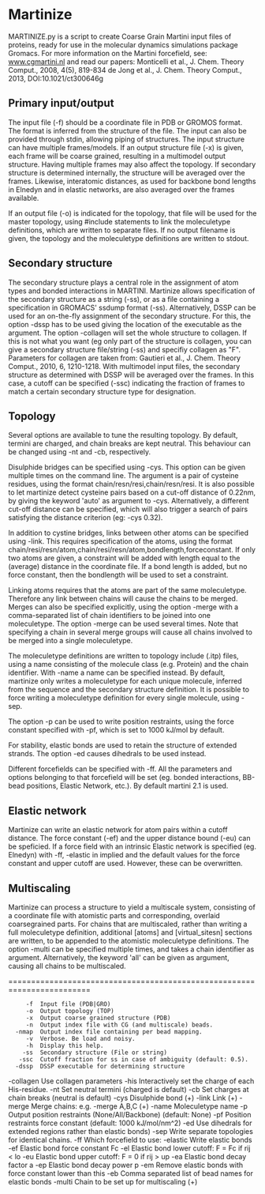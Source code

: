 # Martinize


MARTINIZE.py is a script to create Coarse Grain Martini input files of
proteins, ready for use in the molecular dynamics simulations package
Gromacs. For more information on the Martini forcefield, see:
www.cgmartini.nl
and read our papers:
Monticelli et al., J. Chem. Theory Comput., 2008, 4(5), 819-834
de Jong et al., J. Chem. Theory Comput., 2013, DOI:10.1021/ct300646g

Primary input/output
--------------------
The input file (-f) should be a coordinate file in PDB or GROMOS
format. The format is inferred from the structure of the file. The
input can also be provided through stdin, allowing piping of
structures. The input structure can have multiple frames/models. If an output
structure file (-x) is given, each frame will be coarse grained,
resulting in a multimodel output structure. Having multiple frames may
also affect the topology. If secondary structure is determined
internally, the structure will be averaged over the frames. Likewise,
interatomic distances, as used for backbone bond lengths in Elnedyn
and in elastic networks, are also averaged over the frames available.

If an output file (-o) is indicated for the topology, that file will
be used for the master topology, using #include statements to link the
moleculetype definitions, which are written to separate files. If no
output filename is given, the topology and the moleculetype
definitions are written to stdout.

Secondary structure
-------------------
The secondary structure plays a central role in the assignment of atom
types and bonded interactions in MARTINI. Martinize allows
specification of the secondary structure as a string (-ss), or as a
file containing a specification in GROMACS' ssdump format
(-ss). Alternatively, DSSP can be used for an on-the-fly assignment of
the secondary structure. For this, the option -dssp has to be used
giving the location of the executable as the argument.
The option -collagen will set the whole structure to collagen. If this
is not what you want (eg only part of the structure is collagen, you
can give a secondary structure file/string (-ss) and specifiy collagen
as "F". Parameters for collagen are taken from: Gautieri et al.,
J. Chem. Theory Comput., 2010, 6, 1210-1218.
With multimodel input files, the secondary structure as determined with
DSSP will be averaged over the frames. In this case, a cutoff
can be specified (-ssc) indicating the fraction of frames to match a
certain secondary structure type for designation.

Topology
--------
Several options are available to tune the resulting topology. By
default, termini are charged, and chain breaks are kept neutral. This
behaviour can be changed using -nt and -cb, respectively.

Disulphide bridges can be specified using -cys. This option can be
given multiple times on the command line. The argument is a pair of
cysteine residues, using the format
chain/resn/resi,chain/resn/resi.
It is also possible to let martinize detect cysteine pairs based on a
cut-off distance of 0.22nm, by giving the keyword 'auto' as argument to -cys.
Alternatively, a different cut-off distance can be specified, which
will also trigger a search of pairs satisfying the distance
criterion (eg: -cys 0.32).

In addition to cystine bridges, links between other atoms can be
specified using -link. This requires specification of the atoms, using
the format
chain/resi/resn/atom,chain/resi/resn/atom,bondlength,forceconstant.
If only two atoms are given, a constraint will be added with length
equal to the (average) distance in the coordinate file. If a bond
length is added, but no force constant, then the bondlength will be
used to set a constraint.

Linking atoms requires that the atoms are part of the same
moleculetype. Therefore any link between chains will cause the chains
to be merged. Merges can also be specified explicitly, using the
option -merge with a comma-separated list of chain identifiers to be
joined into one moleculetype. The option -merge can be used several
times. Note that specifying a chain in several merge groups will cause
all chains involved to be merged into a single moleculetype.

The moleculetype definitions are written to topology include (.itp)
files, using a name consisting of the molecule class (e.g. Protein)
and the chain identifier. With -name a name can be specified instead.
By default, martinize only writes a moleculetype for each unique
molecule, inferred from the sequence and the secondary structure
definition. It is possible to force writing a moleculetype definition
for every single molecule, using -sep.

The option -p can be used to write position restraints, using the
force constant specified with -pf, which is set to 1000 kJ/mol
by default.

For stability, elastic bonds are used to retain the structure of
extended strands. The option -ed causes dihedrals to be used
instead.

Different forcefields can be specified with -ff. All the parameters and
options belonging to that forcefield  will be set (eg. bonded interactions,
BB-bead positions, Elastic Network, etc.). By default martini 2.1 is
used.

Elastic network
---------------
Martinize can write an elastic network for atom pairs within a cutoff
distance. The force constant (-ef) and the upper distance bound (-eu)
can be speficied. If a force field with an intrinsic Elastic
network is specified (eg. Elnedyn) with -ff, -elastic in implied and
the default values for the force constant and upper cutoff are used.
However, these can be overwritten.

Multiscaling
------------
Martinize can process a structure to yield a multiscale system,
consisting of a coordinate file with atomistic parts and
corresponding, overlaid coarsegrained parts. For chains that are
multiscaled, rather than writing a full moleculetype definition,
additional [atoms] and [virtual_sitesn] sections are written, to
be appended to the atomistic moleculetype definitions.
The option -multi can be specified multiple times, and takes a chain
identifier as argument. Alternatively, the keyword 'all' can be given
as argument, causing all chains to be multiscaled.

========================================================================


         -f  Input file (PDB|GRO)
         -o  Output topology (TOP)
         -x  Output coarse grained structure (PDB)
         -n  Output index file with CG (and multiscale) beads.
      -nmap  Output index file containing per bead mapping.
         -v  Verbose. Be load and noisy.
         -h  Display this help.
        -ss  Secondary structure (File or string)
       -ssc  Cutoff fraction for ss in case of ambiguity (default: 0.5).
      -dssp  DSSP executable for determining structure
  -collagen  Use collagen parameters
       -his  Interactively set the charge of each His-residue.
        -nt  Set neutral termini (charged is default)
        -cb  Set charges at chain breaks (neutral is default)
       -cys  Disulphide bond (+)
      -link  Link (+)
     -merge  Merge chains: e.g. -merge A,B,C (+)
      -name  Moleculetype name
         -p  Output position restraints (None/All/Backbone) (default: None)
        -pf  Position restraints force constant (default: 1000 kJ/mol/nm^2)
        -ed  Use dihedrals for extended regions rather than elastic bonds)
       -sep  Write separate topologies for identical chains.
        -ff  Which forcefield to use: 
   -elastic  Write elastic bonds
        -ef  Elastic bond force constant Fc
        -el  Elastic bond lower cutoff: F = Fc if rij < lo
        -eu  Elastic bond upper cutoff: F = 0  if rij > up
        -ea  Elastic bond decay factor a
        -ep  Elastic bond decay power p
        -em  Remove elastic bonds with force constant lower than this
        -eb  Comma separated list of bead names for elastic bonds
     -multi  Chain to be set up for multiscaling (+)


